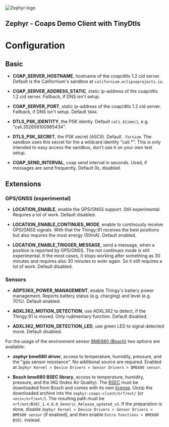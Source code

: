 ![Zephyr logo](https://github.com/zephyrproject-rtos/zephyr/raw/main/doc/_static/images/kite.png)

## Zephyr - Coaps Demo Client with TinyDtls

# Configuration

## Basic

- **COAP_SERVER_HOSTNAME**, hostname of the coap/dtls 1.2 cid server. Default is the Californium's sandbox at `californium.eclipseprojects.io`.

- **COAP_SERVER_ADDRESS_STATIC**, static ip-address of the coap/dtls 1.2 cid server. Fallback, if DNS isn't setup.

- **COAP_SERVER_PORT**, static ip-address of the coap/dtls 1.2 cid server. Fallback, if DNS isn't setup. Default `5684`.

- **DTLS_PSK_IDENTITY**, the PSK identiy. Default `cali.${imei}`, e.g. "cali.352656100985434".

- **DTLS_PSK_SECRET**, the PSK secret (ASCII). Default `.fornium`. The sandbox uses this secret for the a wildcard identity "cali.*". This is only intended to easy access the sandbox, don't use it on your own test setup.

- **COAP_SEND_INTERVAL**, coap send interval in seconds. Used, if messages are send frequently. Default 0s, disabled.

## Extensions

### GPS/GNSS (experimental)

- **LOCATION_ENABLE**, enable the GPS/GNSS support. Still experimental. Requires a lot of work. Default disabled.

- **LOCATION_ENABLE_CONTINUES_MODE**, enable to continously receive GPS/GNSS signals. With that the Thingy:91 receives the best positions but also requires the most energy (50mA). Default enabled.

- **LOCATION_ENABLE_TRIGGER_MESSAGE**, send a message, when a position is reported by GPS/GNSS. The not continues mode is still experimental. It the most cases, it stops working after something as 30 minutes and requires also 30 minutes to wokr again. So it still requires a lot of work. Default disabled.

### Sensors

- **ADP536X_POWER_MANAGEMENT**, enable Thingy's battery power management. Reports battery status (e.g. charging) and level (e.g. 70%). Default enabled.

- **ADXL362_MOTION_DETECTION**, use ADXL362 to detect, if the Thingy:91 is moved. Only rudimentary function. Default disabled.

- **ADXL362_MOTION_DETECTION_LED**, use green LED to signal detected move. Default disabled.

For the usage of the environment sensor [BME680 (Bosch)](https://www.bosch-sensortec.com/products/environmental-sensors/gas-sensors/bme680/) two options are available:

- **zephyr bme680 driver**, access to temperature, humidity, pressure, and the "gas sensor resistance". No additional source are required. Enabled at
`Zephyr Kernel > Device Drivers > Sensor Drivers > BME680 sensor`.

- **Bosch bme680 BSEC library**, access to temperature, humidity, pressure, and the IAQ (Index Air Quality).
The [BSEC](https://www.bosch-sensortec.com/software-tools/software/bsec/) must be downloaded from Bosch and comes with its own [license](https://www.bosch-sensortec.com/media/boschsensortec/downloads/bsec/2017-07-17_clickthrough_license_terms_environmentalib_sw_clean.pdf). Unzip the downloaded archive into the `zephyr-coaps-client/nrf/ext/` (or `<ncs>/nrf/ext/`). The resulting path must be `nrf/ext/BSEC_1.4.8.0_Generic_Release_updated_v3`.
If the preparation is done, disable 
`Zephyr Kernel > Device Drivers > Sensor Drivers > BME680 sensor` (if enabled),
and then enable
`Extra Functions > BME680 BSEC`.
instead.
